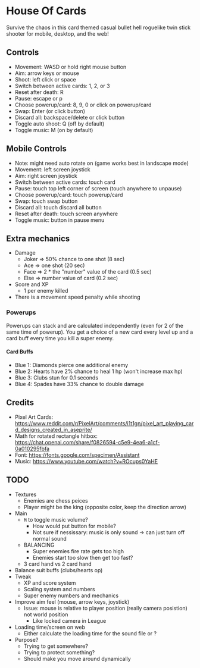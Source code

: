 # House Of Cards

Survive the chaos in this card themed casual bullet hell roguelike twin stick shooter for mobile, desktop, and the web!

## Controls

- Movement: WASD or hold right mouse button
- Aim: arrow keys or mouse
- Shoot: left click or space
- Switch between active cards: 1, 2, or 3
- Reset after death: R
- Pause: escape or p
- Choose powerup/card: 8, 9, 0 or click on powerup/card
- Swap: Enter (or click button)
- Discard all: backspace/delete or click button
- Toggle auto shoot: Q (off by default)
- Toggle music: M (on by default)

## Mobile Controls

- Note: might need auto rotate on (game works best in landscape mode)
- Movement: left screen joystick
- Aim: right screen joystick
- Switch between active cards: touch card
- Pause: touch top left corner of screen (touch anywhere to unpause)
- Choose powerup/card: touch powerup/card
- Swap: touch swap button
- Discard all: touch discard all button
- Reset after death: touch screen anywhere
- Toggle music: button in pause menu

## Extra mechanics

- Damage
	- Joker => 50% chance to one shot (8 sec)
	- Ace => one shot (20 sec)
	- Face => 2 * the "number" value of the card (0.5 sec)
	- Else => number value of card (0.2 sec)
- Score and XP
	- 1 per enemy killed
- There is a movement speed penalty while shooting

### Powerups

Powerups can stack and are calculated independently (even for 2 of the same time of powerup).
You get a choice of a new card every level up and a card buff every time you kill a super enemy.

#### Card Buffs

- Blue 1: Diamonds pierce one additional enemy
- Blue 2: Hearts have 2% chance to heal 1 hp (won't increase max hp)
- Blue 3: Clubs stun for 0.1 seconds
- Blue 4: Spades have 33% chance to double damage

## Credits

- Pixel Art Cards: https://www.reddit.com/r/PixelArt/comments/i1t1gn/pixel_art_playing_card_designs_created_in_aseprite/
- Math for rotated rectangle hitbox: https://chat.openai.com/share/f0826594-c5e9-4ea6-a1cf-0a010295fbfa
- Font: https://fonts.google.com/specimen/Assistant
- Music: https://www.youtube.com/watch?v=ROcups0YaHE

## TODO

- Textures
   - Enemies are chess peices
   - Player might be the king (opposite color, keep the direction arrow)
- Main
    - `M` to toggle music volume?
        - How would put button for mobile?
        - Not sure if nessissary: music is only sound -> can just turn off normal sound
    - BALANCING
        - Super enemies fire rate gets too high
        - Enemies start too slow then get too fast?
    - 3 card hand vs 2 card hand
- Balance suit buffs (clubs/hearts op)
- Tweak
    - XP and score system
    - Scaling system and numbers
    - Super enemy numbers and mechanics
- Improve aim feel (mouse, arrow keys, joystick)
    - Issue: mouse is relative to player position (really camera posistion) not world position
        - Like locked camera in League
- Loading time/screen on web
    - Either calculate the loading time for the sound file or ?
- Purpose?
    - Trying to get somewhere?
    - Trying to protect something?
    - Should make you move around dynamically
